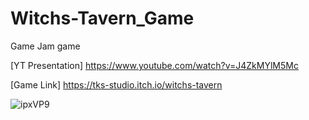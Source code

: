 # Witchs-Tavern_Game
Game Jam game

[YT Presentation] https://www.youtube.com/watch?v=J4ZkMYlM5Mc

[Game Link] https://tks-studio.itch.io/witchs-tavern

![ipxVP9](https://user-images.githubusercontent.com/39192319/105146127-e4fedb80-5aff-11eb-90fb-28aca3ffcab0.png)

